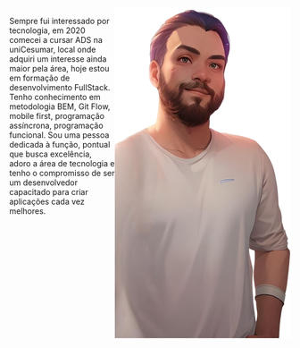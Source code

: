 
<img align="right" height="590em" src="https://github.com/GuilhermeViniciusNoll/GuilhermeViniciusNoll/blob/main/img/eu.png"/>
<p align="left" padding="0px" margin="0px" width="550px" text-align="left">
      Sempre fui interessado por tecnologia, em 2020 
      comecei a cursar ADS na uniCesumar, local onde 
      adquiri um interesse ainda maior pela área, hoje 
      estou em formação de desenvolvimento FullStack. 
      Tenho conhecimento em metodologia BEM, Git Flow, 
      mobile first, programação assíncrona, programação
      funcional. Sou uma pessoa dedicada à função, pontual 
      que busca excelência, adoro a área de tecnologia e 
      tenho o compromisso de ser um desenvolvedor capacitado 
      para criar  aplicações cada vez melhores. 
    </p>
